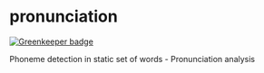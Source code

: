 pronunciation
=============

[![Greenkeeper badge](https://badges.greenkeeper.io/luhonghai/pronunciation.svg)](https://greenkeeper.io/)

Phoneme detection in static set of words - Pronunciation analysis
